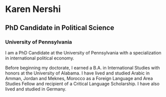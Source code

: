 # Karen Nershi
## PhD Candidate in Political Science
### University of Pennsylvania

I am a PhD Candidate at the University of Pennsylvania with a specialization in international political economy. 

Before beginning my doctorate, I earned a B.A. in International Studies with honors at the University of Alabama. I have lived and studied Arabic in Amman, Jordan and Meknes, Morocco as a Foreign Language and Area Studies Fellow and recipient of a Critical Language Scholarship. I have also lived and studied in Germany.
